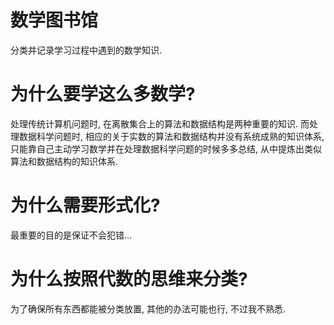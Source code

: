 # 数学图书馆
分类并记录学习过程中遇到的数学知识. 

# 为什么要学这么多数学?
处理传统计算机问题时, 在离散集合上的算法和数据结构是两种重要的知识. 
而处理数据科学问题时, 相应的关于实数的算法和数据结构并没有系统成熟的知识体系, 只能靠自己主动学习数学并在处理数据科学问题的时候多多总结, 从中提炼出类似算法和数据结构的知识体系. 

# 为什么需要形式化?
最重要的目的是保证不会犯错...

# 为什么按照代数的思维来分类?
为了确保所有东西都能被分类放置, 其他的办法可能也行, 不过我不熟悉. 
